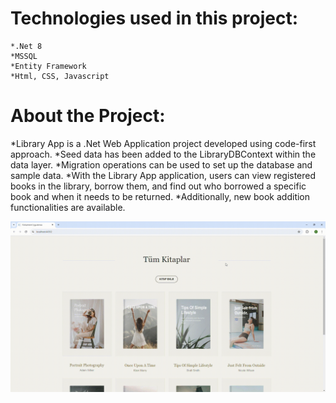 # Technologies used in this project:
	*.Net 8
	*MSSQL
	*Entity Framework
	*Html, CSS, Javascript

# About the Project:
*Library App is a .Net Web Application project developed using code-first approach.
*Seed data has been added to the LibraryDBContext within the data layer.
*Migration operations can be used to set up the database and sample data.
*With the Library App application, users can view registered books in the library, borrow them, and find out who borrowed a specific book and when it needs to be returned.
*Additionally, new book addition functionalities are available.

![](https://github.com/sezenyildirim/LibraryApp/blob/main/libraryapp-gif.gif)


